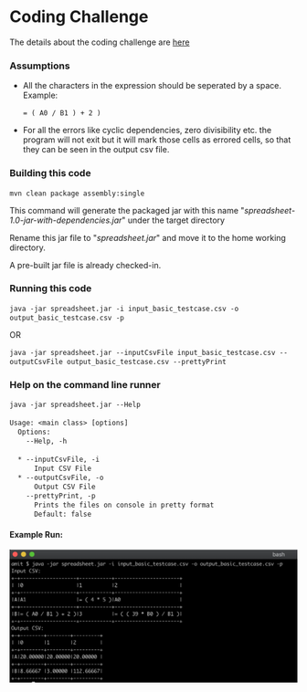 Coding Challenge
==================

The details about the coding challenge are [here](Coding-Challenge.md)
### Assumptions

- All the characters in the expression should be seperated by a space.
    Example:
    ```shell
    = ( A0 / B1 ) + 2 )
    ```
    
- For all the errors like cyclic dependencies, zero divisibility etc. the program will not exit but it will mark those cells as errored cells, so that they can be seen in the output csv file.    

### Building this code

```shell
mvn clean package assembly:single
```

This command will generate the packaged jar with this name "*spreadsheet-1.0-jar-with-dependencies.jar*" under the target directory

Rename this jar file to "*spreadsheet.jar*" and move it to the home working directory.

A pre-built jar file is already checked-in.

### Running this code

```shell
java -jar spreadsheet.jar -i input_basic_testcase.csv -o output_basic_testcase.csv -p
```


OR

```shell
java -jar spreadsheet.jar --inputCsvFile input_basic_testcase.csv --outputCsvFile output_basic_testcase.csv --prettyPrint
```

### Help on the command line runner

```shell
java -jar spreadsheet.jar --Help

Usage: <main class> [options]
  Options:
    --Help, -h

  * --inputCsvFile, -i
      Input CSV File
  * --outputCsvFile, -o
      Output CSV File
    --prettyPrint, -p
      Prints the files on console in pretty format
      Default: false      
```

#### Example Run:

![Drag Racing](img.png)



